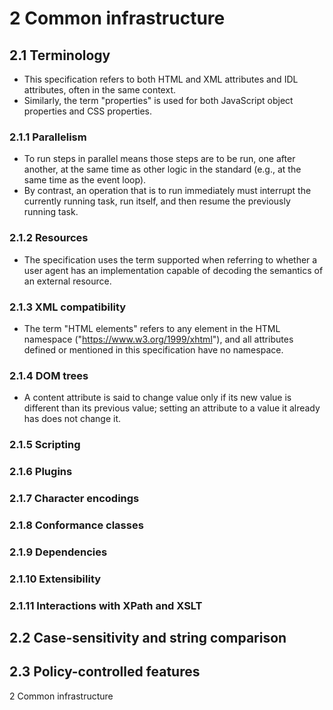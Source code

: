 # 2 Common infrastructure

## 2.1 Terminology

- This specification refers to both HTML and XML attributes and IDL attributes, often in the same context.
- Similarly, the term "properties" is used for both JavaScript object properties and CSS properties.

### 2.1.1 Parallelism

- To run steps in parallel means those steps are to be run, one after another, at the same time as other logic in the standard (e.g., at the same time as the event loop).
- By contrast, an operation that is to run immediately must interrupt the currently running task, run itself, and then resume the previously running task.

### 2.1.2 Resources

- The specification uses the term supported when referring to whether a user agent has an implementation capable of decoding the semantics of an external resource.

### 2.1.3 XML compatibility

- The term "HTML elements" refers to any element in the HTML namespace ("<https://www.w3.org/1999/xhtml>"), and all attributes defined or mentioned in this specification have no namespace.

### 2.1.4 DOM trees

- A content attribute is said to change value only if its new value is different than its previous value; setting an attribute to a value it already has does not change it.

### 2.1.5 Scripting

### 2.1.6 Plugins

### 2.1.7 Character encodings

### 2.1.8 Conformance classes

### 2.1.9 Dependencies

### 2.1.10 Extensibility

### 2.1.11 Interactions with XPath and XSLT

## 2.2 Case-sensitivity and string comparison

## 2.3 Policy-controlled features

2 Common infrastructure

